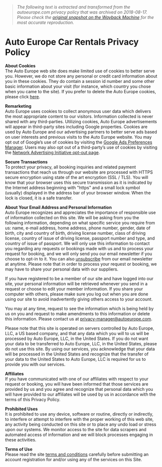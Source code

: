 > *The following text is extracted and transformed from the autoeurope.com privacy policy that was archived on 2018-08-17. Please check the [original snapshot on the Wayback Machine](https://web.archive.org/web/20180817214228id_/https%3A//www.autoeurope.com/privacy) for the most accurate reproduction.*

# Auto Europe Car Rentals Privacy Policy

**About Cookies**  
The Auto Europe web site does make limited use of cookies to better serve you. However, we do not store any personal or credit card information about you in these cookies. They do contain a session id number and some other basic information about your visit (for instance, which country you chose when you came to the site). If you prefer to delete the Auto Europe cookies, please click [here](https://web.archive.org/cookiecutter.html).

**Remarketing**  
Auto Europe uses cookies to collect anonymous user data which delivers the most appropriate content to our visitors. Information collected is never shared with any third-parties. Utilizing cookies, Auto Europe advertisements will appear in third-party sites including Google properties. Cookies are used by Auto Europe and our advertising partners to better serve ads based on user interests and previous visits to the Auto Europe website. You may opt out of Google’s use of cookies by visiting the [Google Ads Preferences Manager](https://www.google.com/settings/ads/anonymous). Users may also opt out of a third-party’s use of cookies by visiting the [Network Advertising Initiative opt-out page](http://optout.networkadvertising.org/).

 **Secure Transactions**  
To protect your privacy, all booking inquiries and related payment transactions that reach us through our website are processed with HTTPS secure encryption using state of the art encryption (SSL / TLS). You will know that your browser uses this secure transmission as it is indicated by the Internet address beginning with "https" and a small lock symbol (usually) displayed in the address bar of your browser window. When the lock is closed, it is a safe transfer. 

**About Your Email Address and Personal Information**  
Auto Europe recognizes and appreciates the importance of responsible use of information collected on this site. We will be asking from you the following information, depending on what specific service you require from us: name, e-mail address, home address, phone number, gender, date of birth, city and country of birth, driving license number, class of driving license, country of issue of driving license, passport number and type, and country of issue of passport. We will only use this information to contact you regarding any requests or bookings made with us and to process your request for booking, and we will only send you our email newsletter if you choose to opt-in to it. You can also [unsubscribe](https://web.archive.org/unsubscribe/) from our email newsletter at anytime. Please note that in order to process your request or booking, we may have to share your personal data with our suppliers.

If you have registered to be a member of our site and have logged into our site, your personal information will be retrieved whenever you send in a request or choose to edit your member information. If you share your computer with others, please make sure you log out when you are done using our site to avoid inadvertently giving others access to your account.

You may at any time, request to see the information which is being held by us on you and request to make amendments to this information or delete this information. Please contact us at [privacy-manager@autoeurope.com](mailto:privacy-manager@autoeurope.com).

Please note that this site is operated on servers controlled by Auto Europe, LLC, a US based company, and that any data which you will to us will be processed by Auto Europe, LLC, in the United States. If you do not want your data to be transferred to Auto Europe, LLC, in the United States, please do not use this site. By using our services, you acknowledge that your data will be processed in the United States and recognize that the transfer of your data to the United States to Auto Europe, LLC is required for us to provide you with our services.

**Affiliates**  
If you have communicated with one of our affiliates with respect to your request or booking, you will have been informed that those services are provided by us and you agree and recognize that personal data which you will have provided to our affiliates will be used by us in accordance with the terms of this Privacy Policy.

**Prohibited Uses**  
It is prohibited to use any device, software or routine, directly or indirectly, to interfere or attempt to interfere with the proper working of this web site, any activity being conducted on this site or to place any undo load or stress upon our systems. We monitor access to the site for data scrapers and automated access of information and we will block processes engaging in these activities.

**Terms of Use**  
Please read the site [terms and conditions](https://web.archive.org/site-terms/) carefully before submitting an account registration for and/or using any of the services on this Site.
